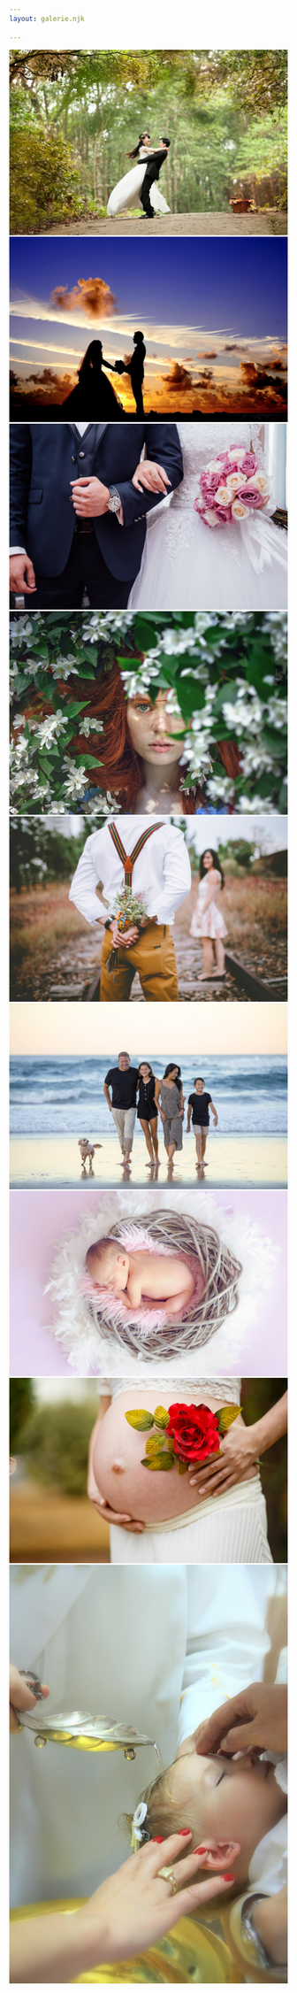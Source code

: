 ```yaml
---
layout: galerie.njk

---
```

![wedding](/photos/wedding002.jpg)![wedding](/photos/wedding003.jpg)![wedding](/photos/wedding001.jpg)![portrait](/photos/portrait001.jpg)![couple](/photos/couple001.jpg)![family](/photos/family001.jpg)![baby](/photos/baby001.jpg)![pregnancy](/photos/pregnancy001.jpg)![](/photos/baptism001.jpg)